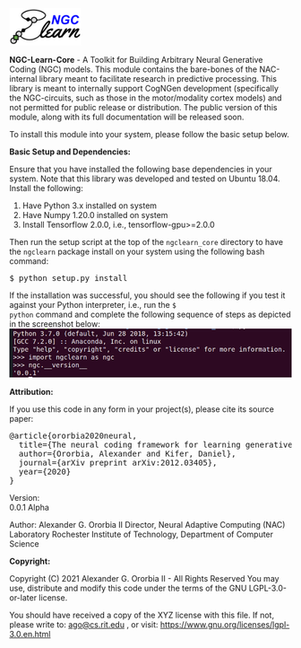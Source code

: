 <img src="img/ngc-learn-logo.png" width="128">

<b>NGC-Learn-Core</b> - A Toolkit for Building Arbitrary Neural Generative Coding (NGC) models.
This module contains the bare-bones of the NAC-internal library meant to
facilitate research in predictive processing.
This library is meant to internally support CogNGen development (specifically
the NGC-circuits, such as those in the motor/modality cortex models) and not
permitted for public release or distribution.
The public version of this
module, along with its full documentation will be released soon.

To install this module into your system, please follow the basic setup below.

<b>Basic Setup and Dependencies:</b>

Ensure that you have installed the following base dependencies in your system.
Note that this library was developed and tested on Ubuntu 18.04. Install
the following:
1) Have Python 3.x installed on system
2) Have Numpy 1.20.0 installed on system
3) Install Tensorflow 2.0.0, i.e., tensorflow-gpu>=2.0.0

Then run the setup script at the top of the <code>ngclearn_core</code> directory
to have the <code>ngclearn</code> package install on your system using the
following bash command:
<pre>
$ python setup.py install
</pre>

If the installation was successful, you should see the following if you test
it against your Python interpreter, i.e., run the <code>$ python</code> command
and complete the following sequence of steps as depicted in the screenshot below:<br>
<img src="img/test_ngclearn_install.png" width="512">


<b>Attribution:</b>

If you use this code in any form in your project(s), please cite its source
paper:
<pre>
@article{ororbia2020neural,
  title={The neural coding framework for learning generative models},
  author={Ororbia, Alexander and Kifer, Daniel},
  journal={arXiv preprint arXiv:2012.03405},
  year={2020}
}
</pre>

Version:  
0.0.1 Alpha

Author:
Alexander G. Ororbia II
Director, Neural Adaptive Computing (NAC) Laboratory
Rochester Institute of Technology, Department of Computer Science

<b>Copyright:</b>

Copyright (C) 2021 Alexander G. Ororbia II - All Rights Reserved
You may use, distribute and modify this code under the
terms of the GNU LGPL-3.0-or-later license.

You should have received a copy of the XYZ license with
this file. If not, please write to: ago@cs.rit.edu , or visit:
https://www.gnu.org/licenses/lgpl-3.0.en.html
